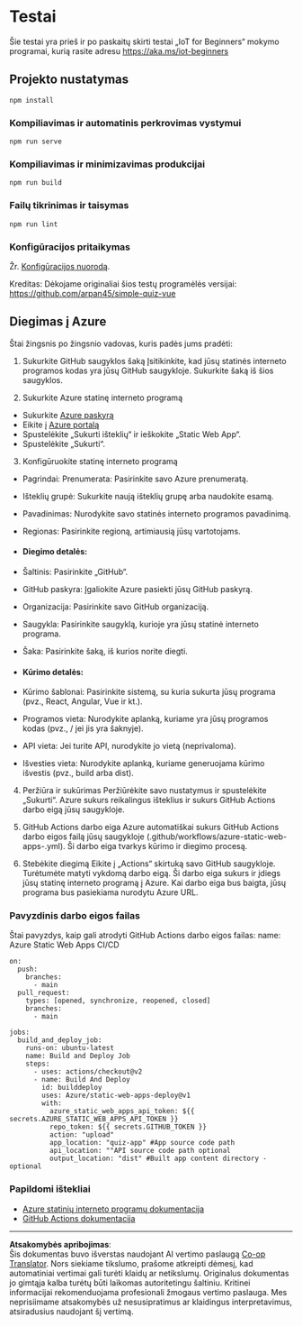 <!--
CO_OP_TRANSLATOR_METADATA:
{
  "original_hash": "2a459ea9177fb0508ca96068ae1009d2",
  "translation_date": "2025-08-28T20:12:07+00:00",
  "source_file": "quiz-app/README.md",
  "language_code": "lt"
}
-->
# Testai

Šie testai yra prieš ir po paskaitų skirti testai „IoT for Beginners“ mokymo programai, kurią rasite adresu https://aka.ms/iot-beginners

## Projekto nustatymas

```
npm install
```

### Kompiliavimas ir automatinis perkrovimas vystymui

```
npm run serve
```

### Kompiliavimas ir minimizavimas produkcijai

```
npm run build
```

### Failų tikrinimas ir taisymas

```
npm run lint
```

### Konfigūracijos pritaikymas

Žr. [Konfigūracijos nuorodą](https://cli.vuejs.org/config/).

Kreditas: Dėkojame originaliai šios testų programėlės versijai: https://github.com/arpan45/simple-quiz-vue


## Diegimas į Azure

Štai žingsnis po žingsnio vadovas, kuris padės jums pradėti:

1. Sukurkite GitHub saugyklos šaką
Įsitikinkite, kad jūsų statinės interneto programos kodas yra jūsų GitHub saugykloje. Sukurkite šaką iš šios saugyklos.

2. Sukurkite Azure statinę interneto programą
- Sukurkite [Azure paskyrą](http://azure.microsoft.com)
- Eikite į [Azure portalą](https://portal.azure.com) 
- Spustelėkite „Sukurti išteklių“ ir ieškokite „Static Web App“.
- Spustelėkite „Sukurti“.

3. Konfigūruokite statinę interneto programą
- Pagrindai: Prenumerata: Pasirinkite savo Azure prenumeratą.
- Išteklių grupė: Sukurkite naują išteklių grupę arba naudokite esamą.
- Pavadinimas: Nurodykite savo statinės interneto programos pavadinimą.
- Regionas: Pasirinkite regioną, artimiausią jūsų vartotojams.

- #### Diegimo detalės:
- Šaltinis: Pasirinkite „GitHub“.
- GitHub paskyra: Įgaliokite Azure pasiekti jūsų GitHub paskyrą.
- Organizacija: Pasirinkite savo GitHub organizaciją.
- Saugykla: Pasirinkite saugyklą, kurioje yra jūsų statinė interneto programa.
- Šaka: Pasirinkite šaką, iš kurios norite diegti.

- #### Kūrimo detalės:
- Kūrimo šablonai: Pasirinkite sistemą, su kuria sukurta jūsų programa (pvz., React, Angular, Vue ir kt.).
- Programos vieta: Nurodykite aplanką, kuriame yra jūsų programos kodas (pvz., / jei jis yra šaknyje).
- API vieta: Jei turite API, nurodykite jo vietą (neprivaloma).
- Išvesties vieta: Nurodykite aplanką, kuriame generuojama kūrimo išvestis (pvz., build arba dist).

4. Peržiūra ir sukūrimas
Peržiūrėkite savo nustatymus ir spustelėkite „Sukurti“. Azure sukurs reikalingus išteklius ir sukurs GitHub Actions darbo eigą jūsų saugykloje.

5. GitHub Actions darbo eiga
Azure automatiškai sukurs GitHub Actions darbo eigos failą jūsų saugykloje (.github/workflows/azure-static-web-apps-<name>.yml). Ši darbo eiga tvarkys kūrimo ir diegimo procesą.

6. Stebėkite diegimą
Eikite į „Actions“ skirtuką savo GitHub saugykloje.
Turėtumėte matyti vykdomą darbo eigą. Ši darbo eiga sukurs ir įdiegs jūsų statinę interneto programą į Azure.
Kai darbo eiga bus baigta, jūsų programa bus pasiekiama nurodytu Azure URL.

### Pavyzdinis darbo eigos failas

Štai pavyzdys, kaip gali atrodyti GitHub Actions darbo eigos failas:
name: Azure Static Web Apps CI/CD
```
on:
  push:
    branches:
      - main
  pull_request:
    types: [opened, synchronize, reopened, closed]
    branches:
      - main

jobs:
  build_and_deploy_job:
    runs-on: ubuntu-latest
    name: Build and Deploy Job
    steps:
      - uses: actions/checkout@v2
      - name: Build And Deploy
        id: builddeploy
        uses: Azure/static-web-apps-deploy@v1
        with:
          azure_static_web_apps_api_token: ${{ secrets.AZURE_STATIC_WEB_APPS_API_TOKEN }}
          repo_token: ${{ secrets.GITHUB_TOKEN }}
          action: "upload"
          app_location: "quiz-app" #App source code path
          api_location: ""API source code path optional
          output_location: "dist" #Built app content directory - optional
```

### Papildomi ištekliai
- [Azure statinių interneto programų dokumentacija](https://learn.microsoft.com/azure/static-web-apps/getting-started)
- [GitHub Actions dokumentacija](https://docs.github.com/actions/use-cases-and-examples/deploying/deploying-to-azure-static-web-app)

---

**Atsakomybės apribojimas**:  
Šis dokumentas buvo išverstas naudojant AI vertimo paslaugą [Co-op Translator](https://github.com/Azure/co-op-translator). Nors siekiame tikslumo, prašome atkreipti dėmesį, kad automatiniai vertimai gali turėti klaidų ar netikslumų. Originalus dokumentas jo gimtąja kalba turėtų būti laikomas autoritetingu šaltiniu. Kritinei informacijai rekomenduojama profesionali žmogaus vertimo paslauga. Mes neprisiimame atsakomybės už nesusipratimus ar klaidingus interpretavimus, atsiradusius naudojant šį vertimą.